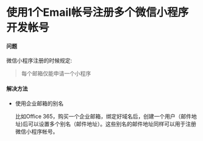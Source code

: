# 使用1个Email帐号注册多个微信小程序开发帐号

#### 问题

微信小程序注册的时候规定:

> 每个邮箱仅能申请一个小程序

#### 解决方法
* 使用企业邮箱的别名

  比如Office 365，购买一个企业邮箱，绑定好域名后，创建一个用户（邮件地址)后可以设置多个别名（邮件地址）。这些别名的邮件地址同样可以用于注册微信小程序帐号。
